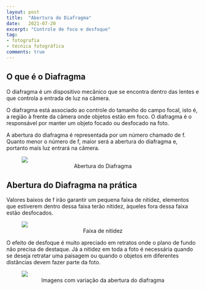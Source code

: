 ```yaml
---
layout: post
title:  "Abertura do Diafragma"
date:   2021-07-20
excerpt: "Controle de foco e desfoque"
tag:
- fotografia
- técnica fotográfica
comments: true
---
```

## O que é o Diafragma
O diafragma é um dispositivo mecânico que se encontra dentro das lentes e que controla a entrada de luz na câmera.

O diafragma está associado ao controle do tamanho do campo focal, isto é, a região à frente da câmera onde objetos estão em foco. O diafragma é o responsável por manter um objeto focado ou desfocado na foto.

A abertura do diafragma é representada por um número chamado de f. Quanto menor o número de f, maior será a abertura do diafragma e, portanto mais luz entrará na câmera.

<figure>
	<img src="https://i.imgur.com/XoX0pEM.jpg">
	<figcaption><center>Abertura do Diafragma</center></figcaption>
</figure>

## Abertura do Diafragma na prática
Valores baixos de f irão garantir um pequena faixa de nitidez, elementos que estiverem dentro dessa faixa terão nitidez, àqueles fora dessa faixa estão desfocados.

<figure>
	<img src="https://i.imgur.com/FeS3orT.png">
	<figcaption><center>Faixa de nitidez</center></figcaption>
</figure>

O efeito de desfoque é muito apreciado em retratos onde o plano de fundo não precisa de destaque. Já a nitidez em toda a foto é necessária quando se deseja retratar uma paisagem ou quando o objetos em diferentes distâncias devem fazer parte da foto.

<figure>
	<img src="https://i.imgur.com/ybhMBDU.jpg">
	<figcaption><center>Imagens com variação da abertura do diafragma</center></figcaption>
</figure>
